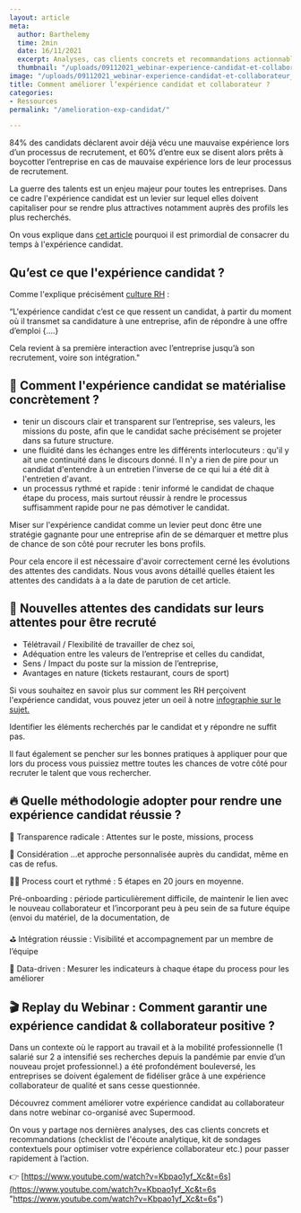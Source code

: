 ```yaml
---
layout: article
meta:
  author: Barthelemy
  time: 2min
  date: 16/11/2021
  excerpt: Analyses, cas clients concrets et recommandations actionnables
  thumbnail: "/uploads/09112021_webinar-experience-candidat-et-collaborateur_refty-x-supermood-pdf-3.png"
image: "/uploads/09112021_webinar-experience-candidat-et-collaborateur_refty-x-supermood-pdf-3.png"
title: Comment améliorer l’expérience candidat et collaborateur ?
categories:
- Ressources
permalink: "/amelioration-exp-candidat/"

---
```

84% des candidats déclarent avoir déjà vécu une mauvaise expérience lors d’un processus de recrutement, et 60% d’entre eux se disent alors prêts à boycotter l’entreprise en cas de mauvaise expérience lors de leur processus de recrutement.

La guerre des talents est un enjeu majeur pour toutes les entreprises. Dans ce cadre l'expérience candidat est un levier sur lequel elles doivent capitaliser pour se rendre plus attractives notamment auprès des profils les plus recherchés.

On vous explique dans [cet article](https://blog.refty.co/qu-est-ce-que-experience-candidat/) pourquoi il est primordial de consacrer du temps à l'expérience candidat.

## **Qu’est ce que l'expérience candidat ?**

Comme l'explique précisément [culture RH](https://culture-rh.com/) :

“L'expérience candidat c’est ce que ressent un candidat, à partir du moment où il transmet sa candidature à une entreprise, afin de répondre à une offre d’emploi {….}

Cela revient à sa première interaction avec l’entreprise jusqu’à son recrutement, voire son intégration."

## **🐙  Comment l'expérience candidat se matérialise concrètement ?**

* tenir un discours clair et transparent sur l’entreprise, ses valeurs, les missions du poste, afin que le candidat sache précisément se projeter dans sa future structure.
* une fluidité dans les échanges entre les différents interlocuteurs : qu'il y ait une continuité dans le discours donné. Il n'y a rien de pire pour un candidat d'entendre à un entretien l'inverse de ce qui lui a été dit à l'entretien d'avant. 
* un processus rythmé et rapide : tenir informé le candidat de chaque étape du process, mais surtout réussir à rendre le processus suffisamment rapide pour ne pas démotiver le candidat.

Miser sur l'expérience candidat comme un levier peut donc être une stratégie gagnante pour une entreprise afin de se démarquer et mettre plus de chance de son côté pour recruter les bons profils.

Pour cela encore il est nécessaire d'avoir correctement cerné les évolutions des attentes des candidats. Nous vous avons détaillé quelles étaient les attentes des candidats à a la date de parution de cet article.

## **🎁  Nouvelles attentes des candidats sur leurs attentes pour être recruté**

* Télétravail / Flexibilité de travailler de chez soi,
* Adéquation entre les valeurs de l’entreprise et celles du candidat,
* Sens / Impact du poste sur la mission de l’entreprise,
* Avantages en nature (tickets restaurant, cours de sport)

Si vous souhaitez en savoir plus sur comment les RH perçoivent l'expérience candidat, vous pouvez jeter un oeil à notre [infographie sur le sujet.](https://blog.refty.co/infographie_refty_experience_candiat_rh/)

Identifier les éléments recherchés par le candidat et y répondre ne suffit pas. 

Il faut également se pencher sur les bonnes pratiques à appliquer pour que lors du process vous puissiez mettre toutes les chances de votre côté pour recruter le talent que vous rechercher.

## **🔥  Quelle méthodologie adopter pour rendre une expérience candidat réussie ?**

👻 Transparence radicale : Attentes sur le poste, missions, process

🐨 Considération …et approche personnalisée auprès du candidat, même en cas de refus.

🏌🏽 Process court et rythmé : 5 étapes en 20 jours en moyenne.

Pré-onboarding : période particulièrement difficile, de maintenir le lien avec le nouveau collaborateur et l’incorporant peu à peu sein de sa future équipe (envoi du matériel, de la documentation, de

⛳️ Intégration réussie : Visibilité et accompagnement par un membre de l’équipe

🧬 Data-driven : Mesurer les indicateurs à chaque étape du process pour les améliorer

## 🎬  Replay du Webinar : Comment garantir une expérience candidat & collaborateur positive ?

Dans un contexte où le rapport au travail et à la mobilité professionnelle (1 salarié sur 2 a intensifié ses recherches depuis la pandémie par envie d’un nouveau projet professionnel.) a été profondément bouleversé, les entreprises se doivent également de fidéliser grâce à une expérience collaborateur de qualité et sans cesse questionnée.

Découvrez comment améliorer votre expérience candidat au collaborateur dans notre webinar co-organisé avec Supermood. 

On vous y partage nos dernières analyses, des cas clients concrets et recommandations (checklist de l'écoute analytique, kit de sondages contextuels pour optimiser votre expérience collaborateur etc.) pour passer rapidement à l’action.

👉  [https://www.youtube.com/watch?v=Kbpao1yf_Xc&t=6s](https://www.youtube.com/watch?v=Kbpao1yf_Xc&t=6s "https://www.youtube.com/watch?v=Kbpao1yf_Xc&t=6s")